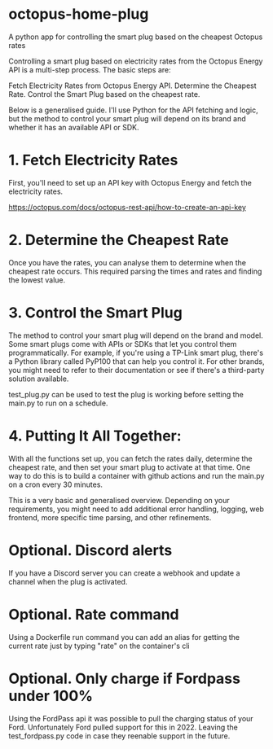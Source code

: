 # octopus-home-plug
A python app for controlling the smart plug based on the cheapest Octopus rates

Controlling a smart plug based on electricity rates from the Octopus Energy API is a multi-step process. The basic steps are:

Fetch Electricity Rates from Octopus Energy API.
Determine the Cheapest Rate.
Control the Smart Plug based on the cheapest rate.

Below is a generalised guide. I'll use Python for the API fetching and logic, but the method to control your smart plug will depend on its brand and whether it has an available API or SDK.

# 1. Fetch Electricity Rates
First, you'll need to set up an API key with Octopus Energy and fetch the electricity rates.

https://octopus.com/docs/octopus-rest-api/how-to-create-an-api-key

# 2. Determine the Cheapest Rate
Once you have the rates, you can analyse them to determine when the cheapest rate occurs. This required parsing the times and rates and finding the lowest value.

# 3. Control the Smart Plug
The method to control your smart plug will depend on the brand and model. Some smart plugs come with APIs or SDKs that let you control them programmatically. For example, if you're using a TP-Link smart plug, there's a Python library called PyP100 that can help you control it. For other brands, you might need to refer to their documentation or see if there's a third-party solution available.

test_plug.py can be used to test the plug is working before setting the main.py to run on a schedule.

# 4. Putting It All Together:
With all the functions set up, you can fetch the rates daily, determine the cheapest rate, and then set your smart plug to activate at that time. One way to do this is to build a container with github actions and run the main.py on a cron every 30 minutes.

This is a very basic and generalised overview. Depending on your requirements, you might need to add additional error handling, logging, web frontend, more specific time parsing, and other refinements.

# Optional. Discord alerts

If you have a Discord server you can create a webhook and update a channel when the plug is activated.

# Optional. Rate command

Using a Dockerfile run command you can add an alias for getting the current rate just by typing "rate" on the container's cli

# Optional. Only charge if Fordpass under 100%

Using the FordPass api it was possible to pull the charging status of your Ford. Unfortunately Ford pulled support for this in 2022. Leaving the test_fordpass.py code in case they reenable support in the future.